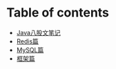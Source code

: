 # Table of contents

* [Java八股文笔记](README.md)
* [Redis篇](Redis-Chapter.md)
* [MySQL篇](MySQL-Chapter.md)
* [框架篇](Framework-Chapter.md)
